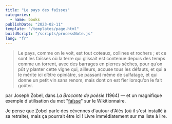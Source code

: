 ```yaml
---
title: "Le pays des faïsses"
categories:
  - name: books
publishDate: "2023-02-11"
template: "/templates/page.html"
buildScript: "/scripts/processNote.js"
lang: "fr"
---
```


> Le pays, comme on le voit, est tout coteaux, collines et rochers ; et ce sont les faïsses où la terre qui glissait est contenue depuis des temps comme un torrent, avec des barrages en pierres sèches, pour qu’on pût y planter cette vigne qui, ailleurs, accuse tous les défauts, et qui a le mérite ici d’être opiniâtre, se passant même de sulfatage, et qui donne un petit vin sans renom, mais dont on est fier lorsqu’on le fait goûter.

par Joseph Zobel, dans _La Brocante de poésie_ (1964) — et un magnifique exemple d'utilisation du mot "[faïsse](https://fr.wiktionary.org/wiki/fa%C3%AFsse)" sur le Wikitionnaire.

Je pense que Zobel parle des cévennes d'autour d'Alès (où il s'est installé à sa retraite), mais ça pourrait être ici ! Livre immédiatement sur ma liste à lire.
